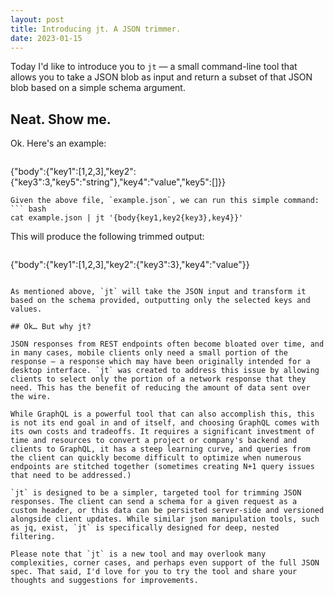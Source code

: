 ```yaml
---
layout: post
title: Introducing jt. A JSON trimmer.
date: 2023-01-15
---
```


Today I'd like to introduce you to `jt` — a small command-line tool that allows you to take a JSON blob as input and return a subset of that JSON blob based on a simple schema argument.

## Neat. Show me.

Ok. Here's an example:

> ``` js
{"body":{"key1":[1,2,3],"key2":{"key3":3,"key5":"string"},"key4":"value","key5":[]}}
```
Given the above file, `example.json`, we can run this simple command:
``` bash
cat example.json | jt '{body{key1,key2{key3},key4}}'
```
This will produce the following trimmed output:
> ``` js
{"body":{"key1":[1,2,3],"key2":{"key3":3},"key4":"value"}}
```

As mentioned above, `jt` will take the JSON input and transform it based on the schema provided, outputting only the selected keys and values.

## Ok… But why jt?

JSON responses from REST endpoints often become bloated over time, and in many cases, mobile clients only need a small portion of the response — a response which may have been originally intended for a desktop interface. `jt` was created to address this issue by allowing clients to select only the portion of a network response that they need. This has the benefit of reducing the amount of data sent over the wire.

While GraphQL is a powerful tool that can also accomplish this, this is not its end goal in and of itself, and choosing GraphQL comes with its own costs and tradeoffs. It requires a significant investment of time and resources to convert a project or company's backend and clients to GraphQL, it has a steep learning curve, and queries from the client can quickly become difficult to optimize when numerous endpoints are stitched together (sometimes creating N+1 query issues that need to be addressed.)

`jt` is designed to be a simpler, targeted tool for trimming JSON responses. The client can send a schema for a given request as a custom header, or this data can be persisted server-side and versioned alongside client updates. While similar json manipulation tools, such as jq, exist, `jt` is specifically designed for deep, nested filtering.

Please note that `jt` is a new tool and may overlook many complexities, corner cases, and perhaps even support of the full JSON spec. That said, I'd love for you to try the tool and share your thoughts and suggestions for improvements.
